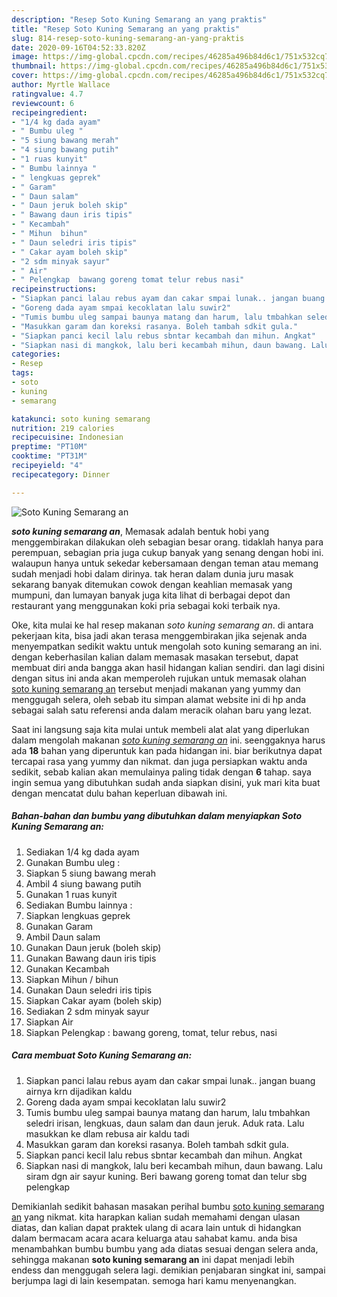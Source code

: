 ```yaml
---
description: "Resep Soto Kuning Semarang an yang praktis"
title: "Resep Soto Kuning Semarang an yang praktis"
slug: 814-resep-soto-kuning-semarang-an-yang-praktis
date: 2020-09-16T04:52:33.820Z
image: https://img-global.cpcdn.com/recipes/46285a496b84d6c1/751x532cq70/soto-kuning-semarang-an-foto-resep-utama.jpg
thumbnail: https://img-global.cpcdn.com/recipes/46285a496b84d6c1/751x532cq70/soto-kuning-semarang-an-foto-resep-utama.jpg
cover: https://img-global.cpcdn.com/recipes/46285a496b84d6c1/751x532cq70/soto-kuning-semarang-an-foto-resep-utama.jpg
author: Myrtle Wallace
ratingvalue: 4.7
reviewcount: 6
recipeingredient:
- "1/4 kg dada ayam"
- " Bumbu uleg "
- "5 siung bawang merah"
- "4 siung bawang putih"
- "1 ruas kunyit"
- " Bumbu lainnya "
- " lengkuas geprek"
- " Garam"
- " Daun salam"
- " Daun jeruk boleh skip"
- " Bawang daun iris tipis"
- " Kecambah"
- " Mihun  bihun"
- " Daun seledri iris tipis"
- " Cakar ayam boleh skip"
- "2 sdm minyak sayur"
- " Air"
- " Pelengkap  bawang goreng tomat telur rebus nasi"
recipeinstructions:
- "Siapkan panci lalau rebus ayam dan cakar smpai lunak.. jangan buang airnya krn dijadikan kaldu"
- "Goreng dada ayam smpai kecoklatan lalu suwir2"
- "Tumis bumbu uleg sampai baunya matang dan harum, lalu tmbahkan seledri irisan, lengkuas, daun salam dan daun jeruk. Aduk rata. Lalu masukkan ke dlam rebusa air kaldu tadi"
- "Masukkan garam dan koreksi rasanya. Boleh tambah sdkit gula."
- "Siapkan panci kecil lalu rebus sbntar kecambah dan mihun. Angkat"
- "Siapkan nasi di mangkok, lalu beri kecambah mihun, daun bawang. Lalu siram dgn air sayur kuning. Beri bawang goreng tomat dan telur sbg pelengkap"
categories:
- Resep
tags:
- soto
- kuning
- semarang

katakunci: soto kuning semarang 
nutrition: 219 calories
recipecuisine: Indonesian
preptime: "PT10M"
cooktime: "PT31M"
recipeyield: "4"
recipecategory: Dinner

---
```



![Soto Kuning Semarang an](https://img-global.cpcdn.com/recipes/46285a496b84d6c1/751x532cq70/soto-kuning-semarang-an-foto-resep-utama.jpg)

<b><i>soto kuning semarang an</i></b>, Memasak adalah bentuk hobi yang menggembirakan dilakukan oleh sebagian besar orang. tidaklah hanya para perempuan, sebagian pria juga cukup banyak yang senang dengan hobi ini. walaupun hanya untuk sekedar kebersamaan dengan teman atau memang sudah menjadi hobi dalam dirinya. tak heran dalam dunia juru masak sekarang banyak ditemukan cowok dengan keahlian memasak yang mumpuni, dan lumayan banyak juga kita lihat di berbagai depot dan restaurant yang menggunakan koki pria sebagai koki terbaik nya.



Oke, kita mulai ke hal resep makanan <i>soto kuning semarang an</i>. di antara pekerjaan kita, bisa jadi akan terasa menggembirakan jika sejenak anda menyempatkan sedikit waktu untuk mengolah soto kuning semarang an ini. dengan keberhasilan kalian dalam memasak masakan tersebut, dapat membuat diri anda bangga akan hasil hidangan kalian sendiri. dan lagi disini dengan situs ini anda akan memperoleh rujukan untuk memasak olahan <u>soto kuning semarang an</u> tersebut menjadi makanan yang yummy dan menggugah selera, oleh sebab itu simpan alamat website ini di hp anda sebagai salah satu referensi anda dalam meracik olahan baru yang lezat.


Saat ini langsung saja kita mulai untuk membeli alat alat yang diperlukan dalam mengolah makanan <u><i>soto kuning semarang an</i></u> ini. seenggaknya harus ada <b>18</b> bahan yang diperuntuk kan pada hidangan ini. biar berikutnya dapat tercapai rasa yang yummy dan nikmat. dan juga persiapkan waktu anda sedikit, sebab kalian akan memulainya paling tidak dengan <b>6</b> tahap. saya ingin semua yang dibutuhkan sudah anda siapkan disini, yuk mari kita buat dengan mencatat dulu bahan keperluan dibawah ini.

<!--inarticleads1-->

##### Bahan-bahan dan bumbu yang dibutuhkan dalam menyiapkan Soto Kuning Semarang an:

1. Sediakan 1/4 kg dada ayam
1. Gunakan  Bumbu uleg :
1. Siapkan 5 siung bawang merah
1. Ambil 4 siung bawang putih
1. Gunakan 1 ruas kunyit
1. Sediakan  Bumbu lainnya :
1. Siapkan  lengkuas geprek
1. Gunakan  Garam
1. Ambil  Daun salam
1. Gunakan  Daun jeruk (boleh skip)
1. Gunakan  Bawang daun iris tipis
1. Gunakan  Kecambah
1. Siapkan  Mihun / bihun
1. Gunakan  Daun seledri iris tipis
1. Siapkan  Cakar ayam (boleh skip)
1. Sediakan 2 sdm minyak sayur
1. Siapkan  Air
1. Siapkan  Pelengkap : bawang goreng, tomat, telur rebus, nasi




<!--inarticleads2-->

##### Cara membuat Soto Kuning Semarang an:

1. Siapkan panci lalau rebus ayam dan cakar smpai lunak.. jangan buang airnya krn dijadikan kaldu
1. Goreng dada ayam smpai kecoklatan lalu suwir2
1. Tumis bumbu uleg sampai baunya matang dan harum, lalu tmbahkan seledri irisan, lengkuas, daun salam dan daun jeruk. Aduk rata. Lalu masukkan ke dlam rebusa air kaldu tadi
1. Masukkan garam dan koreksi rasanya. Boleh tambah sdkit gula.
1. Siapkan panci kecil lalu rebus sbntar kecambah dan mihun. Angkat
1. Siapkan nasi di mangkok, lalu beri kecambah mihun, daun bawang. Lalu siram dgn air sayur kuning. Beri bawang goreng tomat dan telur sbg pelengkap




Demikianlah sedikit bahasan masakan perihal bumbu <u>soto kuning semarang an</u> yang nikmat. kita harapkan kalian sudah memahami dengan ulasan diatas, dan kalian dapat praktek ulang di acara lain untuk di hidangkan dalam bermacam acara acara keluarga atau sahabat kamu. anda bisa menambahkan bumbu bumbu yang ada diatas sesuai dengan selera anda, sehingga makanan <b>soto kuning semarang an</b> ini dapat menjadi lebih endess dan menggugah selera lagi. demikian penjabaran singkat ini, sampai berjumpa lagi di lain kesempatan. semoga hari kamu menyenangkan.
